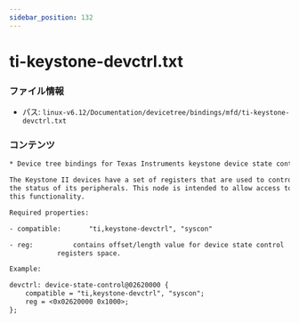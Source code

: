 ```yaml
---
sidebar_position: 132
---
```

# ti-keystone-devctrl.txt

### ファイル情報

- パス: `linux-v6.12/Documentation/devicetree/bindings/mfd/ti-keystone-devctrl.txt`

### コンテンツ

```txt
* Device tree bindings for Texas Instruments keystone device state control

The Keystone II devices have a set of registers that are used to control
the status of its peripherals. This node is intended to allow access to
this functionality.

Required properties:

- compatible:		"ti,keystone-devctrl", "syscon"

- reg:			contains offset/length value for device state control
			registers space.

Example:

devctrl: device-state-control@02620000 {
	compatible = "ti,keystone-devctrl", "syscon";
	reg = <0x02620000 0x1000>;
};

```
